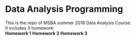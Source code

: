 # Data Analysis Programming
This is the repo of MSBA summer 2018 Data Analysis Course.<br>
It includes 3 homework:<br>
**Homework 1**
**Homework 2**
**Homework 3**
